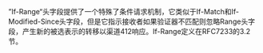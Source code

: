 ”If-Range“头字段提供了一个特殊了条件请求机制，它类似于If-Match和If-Modified-Since头字段，但是它指示接收者如果验证器不匹配则忽略Range头字段，产生新的被选表示的转移以渠道412响应。If-Range定义在RFC7233的3.2节。